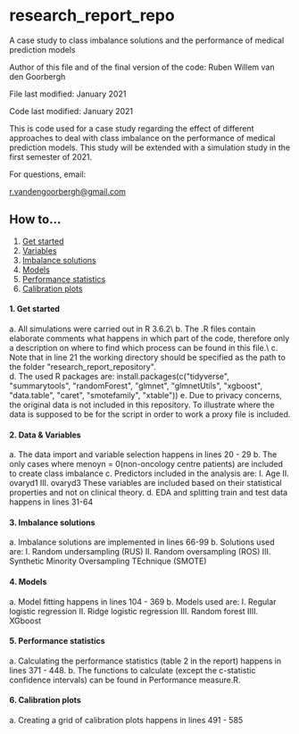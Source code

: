 # research_report_repo
 A case study to class imbalance solutions and the performance of medical prediction models

Author of this file and of the final version of the code: Ruben Willem van den Goorbergh

File last modified: January 2021

Code last modified: January 2021

This is code used for a case study regarding the effect of different approaches to deal with class imbalance on the performance of medical prediction models. This study will be extended with a simulation study in the first semester of 2021.

For questions, email:

r.vandengoorbergh@gmail.com

## How to...
1. [Get started](#start)
2. [Variables](#variables)
3. [Imbalance solutions](#imbalance)
4. [Models](#models)
5. [Performance statistics](#performance)
6. [Calibration plots](#calibration)

#### 1. Get started <a name="start"></a>
 a. All simulations were carried out in R 3.6.2\\
 b. The .R files contain elaborate comments what happens in which part of the code, therefore only a description on where to find which process can be found in this file.\\
 c. Note that in line 21 the working directory should be specified as the path to the folder "research_report_repository".  
 d. The used R packages are: install.packages(c("tidyverse", "summarytools", "randomForest", "glmnet", "glmnetUtils", "xgboost", "data.table", "caret", "smotefamily", "xtable")) 
 e. Due to privacy concerns, the original data is not included in this repository. To illustrate where the data is supposed to be for the script in order to work  a proxy file is included.

#### 2. Data & Variables <a name="variables"></a>
a. The data import and variable selection happens in lines 20 - 29
b. The only cases where menoyn = 0(non-oncology centre patients) are included to create class imbalance
c. Predictors included in the analysis are:
   I. Age
   II. ovaryd1
   III. ovaryd3
 These variables are included based on their statistical properties and not on clinical theory. 
 d. EDA and splitting train and test data happens in lines 31-64

 #### 3. Imbalance solutions <a name="imbalance"></a>
 a. Imbalance solutions are implemented in lines 66-99
 b. Solutions used are:
   I. Random undersampling (RUS)
   II. Random oversampling (ROS)
   III. Synthetic Minority Oversampling TEchnique (SMOTE)
 
 #### 4. Models <a name="models"></a>
 a. Model fitting happens in lines 104 - 369
 b. Models used are:
   I. Regular logistic regression
   II. Ridge logistic regression
   III. Random forest
   IIII. XGboost
 
 #### 5. Performance statistics <a name="performance"></a>
 a. Calculating the performance statistics (table 2 in the report) happens in lines 371 - 448.
 b. The functions to calculate (except the c-statistic confidence intervals) can be found in Performance measure.R.
 
 #### 6. Calibration plots <a name="calibration"></a>
 a. Creating a grid of calibration plots happens in lines 491 - 585
 

